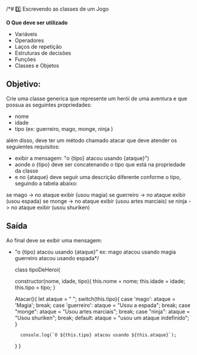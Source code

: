 /*# 3️⃣ Escrevendo as classes de um Jogo

**O Que deve ser utilizado**

- Variáveis
- Operadores
- Laços de repetição
- Estruturas de decisões
- Funções
- Classes e Objetos

## Objetivo:

Crie uma classe generica que represente um herói de uma aventura e que possua as seguintes propriedades:

- nome
- idade
- tipo (ex: guerreiro, mago, monge, ninja )

além disso, deve ter um método chamado atacar que deve atender os seguientes requisitos:

- exibir a mensagem: "o {tipo} atacou usando {ataque}")
- aonde o {tipo} deve ser concatenando o tipo que está na propriedade da classe
- e no {ataque} deve seguir uma descrição diferente conforme o tipo, seguindo a tabela abaixo:

se mago -> no ataque exibir (usou magia)
se guerreiro -> no ataque exibir (usou espada)
se monge -> no ataque exibir (usou artes marciais)
se ninja -> no ataque exibir (usou shuriken)

## Saída

Ao final deve se exibir uma mensagem:

- "o {tipo} atacou usando {ataque}"
  ex: mago atacou usando magia
  guerreiro atacou usando espada*/

  class tipoDeHeroi{

    constructor(nome, idade, tipo){
        this.nome = nome;
        this.idade = idade;
        this.tipo = tipo;
    }

    Atacar(){
        let ataque = " ";
        switch(this.tipo){
            case 'mago':
                ataque = 'Magia';
                break;
            case 'guerreiro':
                ataque = "Usou a espada";
                break;
            case "monge":
                ataque = "Usou artes marciais";
                break;
            case "ninja":
                ataque = "Usou shuriken";
                break;
            default:
                ataque = "usou um ataque indefinido";
        }

        console.log(`O ${this.tipo} atacou usando ${this.ataque}`);
    }
  }
